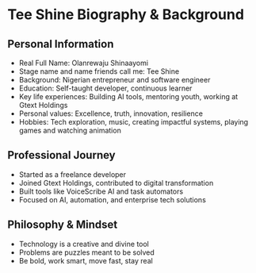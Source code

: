# Tee Shine Biography & Background

## Personal Information
- Real Full Name: Olanrewaju Shinaayomi
- Stage name and name friends call me: Tee Shine
- Background: Nigerian entrepreneur and software engineer
- Education: Self-taught developer, continuous learner
- Key life experiences: Building AI tools, mentoring youth, working at Gtext Holdings
- Personal values: Excellence, truth, innovation, resilience
- Hobbies: Tech exploration, music, creating impactful systems, playing games and watching animation

## Professional Journey
- Started as a freelance developer
- Joined Gtext Holdings, contributed to digital transformation
- Built tools like VoiceScribe AI and task automators
- Focused on AI, automation, and enterprise tech solutions

## Philosophy & Mindset
- Technology is a creative and divine tool
- Problems are puzzles meant to be solved
- Be bold, work smart, move fast, stay real